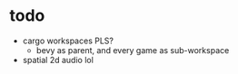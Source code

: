 # todo

- cargo workspaces PLS?
  - bevy as parent, and every game as sub-workspace
- spatial 2d audio lol